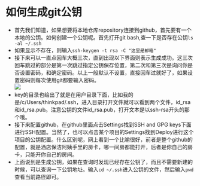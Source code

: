 # 如何生成git公钥  
* 首先我们知道，如果想要将本地仓库repository连接到github，首先要有一个本地的公钥。如何创建一个公钥呢。首先打开git bash,查一下是否存在公钥`ls -al ~/.ssh`  
* 如果显示不存在，则输入`ssh-keygen -t rsa -C "这里是邮箱"`
* 接下来可以一直点回车大概三次，直到出现以下界面则表示生成成功。这三次回车跳过的部分是第一次跳过指定公钥保存位置，第二次和第三次是询问你是否设置密码，和确定密码。以上一般默认不设置，直接回车过就好了，如果设置密码则每次使用git都要输入密码。  
![](https://upload-images.jianshu.io/upload_images/17736870-95ff64448402b7a9.png?imageMogr2/auto-orient/strip%7CimageView2/2/w/1240)  
* key的目录也给出了就是在用户目录下面，比如我的是/c/Users/thinkpad/.ssh，进入目录打开文件就可以看到两个文件，id_rsa和id_rsa.pub。注意公钥的文件id_rsa.pub，打开文本是以ssh-rsa开头的那个哦。
* 接下来配置github，在github里面点击Settings找到SSH and GPG keys下面进行SSH配置。当然了，也可以点击某个项目的Settings找到Deploy进行这个项目的公钥配置。什么区别呢，网上看到一个比喻很好，前者是整个github的配置，就是酒店保洁阿姨手里的房卡，哪一间房都能打开，后者是你自己的房卡，只能开你自己的房间。
* 上面说到是生成公钥，如果在查询时发现已经存在公钥了，而且不需要新建的时候，可以查询一下公钥地址。输入`cd ~/.ssh`进入公钥的文件，然后输入`pwd`查看当前路径即可。

